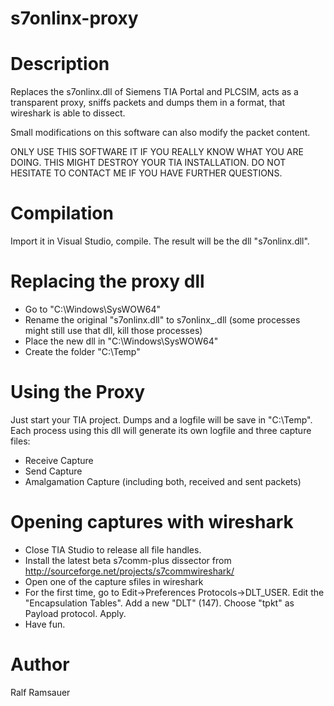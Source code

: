 s7onlinx-proxy
==============

Description
==============

Replaces the s7onlinx.dll of Siemens TIA Portal and PLCSIM, acts as a transparent proxy, sniffs packets and dumps them in a format, that wireshark is able to dissect.

Small modifications on this software can also modify the packet content.

ONLY USE THIS SOFTWARE IT IF YOU REALLY KNOW WHAT YOU ARE DOING. THIS MIGHT DESTROY YOUR TIA INSTALLATION. DO NOT HESITATE TO CONTACT ME IF YOU HAVE FURTHER QUESTIONS.

Compilation
==============

Import it in Visual Studio, compile. The result will be the dll "s7onlinx.dll".

Replacing the proxy dll
==============
 - Go to "C:\Windows\SysWOW64\"
 - Rename the original "s7onlinx.dll" to s7onlinx_.dll (some processes might still use that dll, kill those processes)
 - Place the new dll in "C:\Windows\SysWOW64\"
 - Create the folder "C:\Temp"

Using the Proxy
==============
Just start your TIA project. Dumps and a logfile will be save in "C:\Temp".
Each process using this dll will generate its own logfile and three capture files:
  - Receive Capture
  - Send Capture
  - Amalgamation Capture (including both, received and sent packets)

Opening captures with wireshark
==============
  - Close TIA Studio to release all file handles.
  - Install the latest beta s7comm-plus dissector from http://sourceforge.net/projects/s7commwireshark/
  - Open one of the capture sfiles in wireshark
  - For the first time, go to Edit->Preferences Protocols->DLT_USER. Edit the "Encapsulation Tables". Add a new "DLT" (147). Choose "tpkt" as Payload protocol. Apply.
  - Have fun.
 
Author
==============
Ralf Ramsauer
